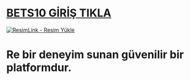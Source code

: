 #  <a href="https://1o.com/">BETS10 GİRİŞ TIKLA</a>
<meta charset="UTF-8">
    <meta name="viewport" content="width=device-width, initial-scale=1.0">
</head>
<body>

<a href="https://1o.com/" title="ResimLink - Resim Yükle"><img src="https://r.resimlink.com/QaFm9Ji7cNL.png" title="ResimLink - Resim Yükle" alt="ResimLink - Resim Yükle"></a>
</a>

# Re bir deneyim sunan güvenilir bir platformdur.
